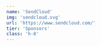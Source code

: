 ```yaml
---
name: 'SendCloud'
img: 'sendcloud.svg'
url: 'https://www.sendcloud.com/'
tier: 'Sponsors'
class: 'h-8'
---
```

